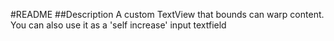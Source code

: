 #README
##Description
	A custom TextView that bounds can warp content.
	You can also use it as a 'self increase' input textfield
